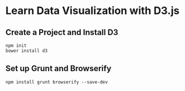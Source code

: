 # Learn Data Visualization with D3.js

## Create a Project and Install D3

```
npm init
bower install d3
```

## Set up Grunt and Browserify

```
npm install grunt browserify --save-dev

